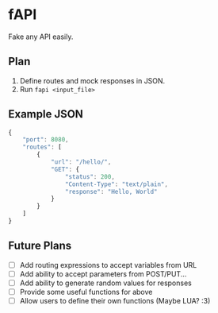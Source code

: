 # fAPI
Fake any API easily.

## Plan

1. Define routes and mock responses in JSON.
2. Run `fapi <input_file>`

## Example JSON

```js
{
    "port": 8080,
    "routes": [
        {
            "url": "/hello/",
            "GET": {
                "status": 200,
                "Content-Type": "text/plain",
                "response": "Hello, World"
            }
        }
    ]
}
```

## Future Plans

- [ ] Add routing expressions to accept variables from URL
- [ ] Add ability to accept parameters from POST/PUT...
- [ ] Add ability to generate random values for responses
- [ ] Provide some useful functions for above
- [ ] Allow users to define their own functions (Maybe LUA? :3)
